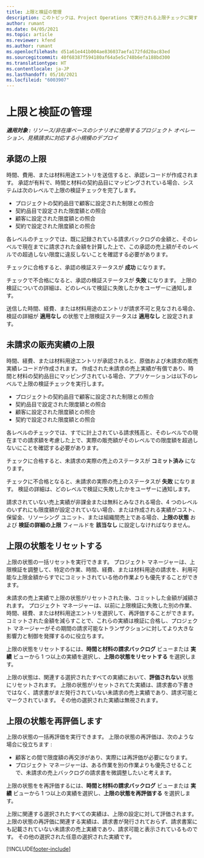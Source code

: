 ```yaml
---
title: 上限と検証の管理
description: このトピックは、Project Operations で実行される上限チェックに関する情報を提供します。
author: rumant
ms.date: 04/05/2021
ms.topic: article
ms.reviewer: kfend
ms.author: rumant
ms.openlocfilehash: d51a61e441b004ae836037aefa172fdd20ac83ed
ms.sourcegitcommit: 40f68387f594180af64a5e5c748b6efa188bd300
ms.translationtype: HT
ms.contentlocale: ja-JP
ms.lasthandoff: 05/10/2021
ms.locfileid: "6003907"
---
```

# <a name="manage-not-to-exceed-status-and-validations"></a>上限と検証の管理 

_**適用対象 :** リソース/非在庫ベースのシナリオに使用するプロジェクト オペレーション、見積請求に対応する小規模のデプロイ_

## <a name="not-to-exceed-on-approvals"></a>承認の上限

時間、費用、または材料用途エントリを送信すると、承認レコードが作成されます。 承認が有料で、時間と材料の契約品目にマッピングされている場合、システムは次のレベルで上限の検証チェックを完了します。

  - プロジェクトの契約品目で顧客に設定された制限との照合
  - 契約品目で設定された限度額との照合
  - 顧客に設定された限度額との照合
  - 契約で設定された限度額との照合

各レベルのチェックでは、既に記録されている請求バックログの金額と、そのレベルで現在までに請求された金額を計算した上で、この承認の売上額がそのレベルでの超過しない限度に違反しないことを確認する必要があります。

チェックに合格すると、承認の検証ステータスが **成功** になります。

チェックで不合格になると、承認の検証ステータスが **失敗** になります。 上限の検証についての詳細は、どのレベルで検証に失敗したかをユーザーに通知します。

送信した時間、経費、または材料用途のエントリが請求不可と見なされる場合、検証の詳細が **適用なし** の状態で上限検証ステータスは **適用なし** と設定されます。

## <a name="not-to-exceed-on-unbilled-sales-actuals"></a>未請求の販売実績の上限

時間、経費、または材料用途エントリが承認されると、原価および未請求の販売実績レコードが作成されます。 作成された未請求の売上実績が有償であり、時間と材料の契約品目にマッピングされている場合、アプリケーションは以下のレベルで上限の検証チェックを実行します。

  - プロジェクトの契約品目で顧客に設定された制限との照合
  - 契約品目で設定された限度額との照合
  - 顧客に設定された限度額との照合
  - 契約で設定された限度額との照合

各レベルのチェックでは、すでに計上されている請求残高と、そのレベルでの現在までの請求額を考慮した上で、実際の販売額がそのレベルでの限度額を超過しないにことを確認する必要があります。

チェックに合格すると、未請求の実際の売上のステータスが **コミット済み** になります。

チェックに不合格となると、未請求の実際の売上のステータスが **失敗** になります。 検証の詳細は、どのレベルで検証に失敗したかをユーザーに通知します。

請求されていない売上実績が非課金または無料とみなされる場合、4 つのレベルのいずれにも限度額が設定されていない場合、または作成される実績がコスト、保留金、リソーシング ユニット、または組織間売上である場合、**上限の状態** および **検証の詳細の上限** フィールドを **該当なし** に設定しなければなりません。

## <a name="reset-the-not-to-exceed-status"></a>上限の状態をリセットする

上限の状態の一括リセットを実行できます。 プロジェクト マネージャーは、上限検証を調整して、特定の作業、時間、経費、または材料用途の請求を、利用可能な上限金額からすでにコミットされている他の作業よりも優先することができます。

未請求の売上実績で上限の状態がリセットされた後、コミットした金額が減額されます。 プロジェクト マネージャーは、以前に上限検証に失敗した別の作業、時間、経費、または材料用途エントリを選択して、再評価することができます。 コミットされた金額を減らすことで、これらの実績は検証に合格し、プロジェクト マネージャーがその期間の請求可能なトランザクションに対してより大きな影響力と制御を発揮するのに役立ちます。

上限の状態をリセットするには、**時間と材料の請求バックログ** ビューまたは **実績** ビューから 1 つ以上の実績を選択し、**上限の状態をリセットする** を選択します。

上限の状態は、関連する選択されたすべての実績において、**評価されない** 状態にリセットされます。 上限の状態がリセットされてた実績は、請求書の下書きではなく、請求書がまだ発行されていない未請求の売上実績であり、請求可能とマークされています。 その他の選択された実績は無視されます。

## <a name="reevaluate-not-to-exceed-status"></a>上限の状態を再評価します

上限の状態の一括再評価を実行できます。 上限の状態の再評価は、次のような場合に役立ちます :

  - 顧客との間で限度額の再交渉があり、実際には再評価が必要になります。
  - プロジェクト マネージャーは、ある作業を別の作業よりも優先させることで、未請求の売上バックログの請求書を微調整したいと考えます。

上限の状態をを再評価するには、**時間と材料の請求バックログ** ビューまたは **実績** ビューから 1 つ以上の実績を選択し、**上限の状態を再評価する** を選択します。

上限に関連する選択されたすべての実績は、上限の設定に対して評価されます。 上限の状態の再評価に関連する実績は、請求書が発行されておらず、請求書案にも記載されていない未請求の売上実績であり、請求可能と表示されているものです。 その他の選択された任意の選択された実績です。


[!INCLUDE[footer-include](../../includes/footer-banner.md)]
